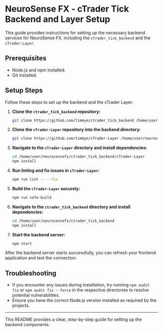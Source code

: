 # NeuroSense FX - cTrader Tick Backend and Layer Setup

This guide provides instructions for setting up the necessary backend services for NeuroSense FX, including the `ctrader_tick_backend` and the `cTrader-Layer`.

## Prerequisites

*   Node.js and npm installed.
*   Git installed.

## Setup Steps

Follow these steps to set up the backend and the cTrader Layer:

1.  **Clone the `ctrader_tick_backend` repository:**

    ```bash
    git clone https://github.com/timmye/ctrader_tick_backend /home/user/neurosensefx/ctrader_tick_backend
    ```

2.  **Clone the `cTrader-Layer` repository into the backend directory:**

    ```bash
    git clone https://github.com/timmye/cTrader-Layer /home/user/neurosensefx/ctrader_tick_backend/cTrader-Layer
    ```

3.  **Navigate to the `cTrader-Layer` directory and install dependencies:**

    ```bash
    cd /home/user/neurosensefx/ctrader_tick_backend/cTrader-Layer
    npm install
    ```

4.  **Run linting and fix issues in `cTrader-Layer`:**

    ```bash
    npm run lint -- --fix
    ```

5.  **Build the `cTrader-Layer` securely:**

    ```bash
    npm run safe-build
    ```

6.  **Navigate to the `ctrader_tick_backend` directory and install dependencies:**

    ```bash
    cd /home/user/neurosensefx/ctrader_tick_backend
    npm install
    ```

7.  **Start the backend server:**

    ```bash
    npm start
    ```

After the backend server starts successfully, you can refresh your frontend application and test the connection.

## Troubleshooting

*   If you encounter any issues during installation, try running `npm audit fix` or `npm audit fix --force` in the respective directories to resolve potential vulnerabilities.
*   Ensure you have the correct Node.js version installed as required by the projects.

---

This README provides a clear, step-by-step guide for setting up the backend components.
